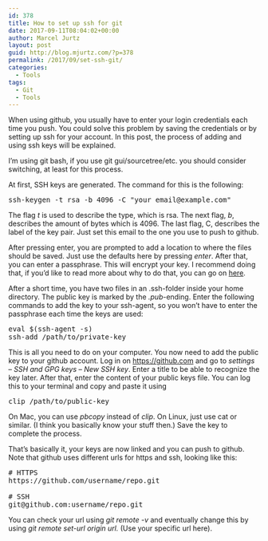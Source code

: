 ```yaml
---
id: 378
title: How to set up ssh for git
date: 2017-09-11T08:04:02+00:00
author: Marcel Jurtz
layout: post
guid: http://blog.mjurtz.com/?p=378
permalink: /2017/09/set-ssh-git/
categories:
  - Tools
tags:
  - Git
  - Tools
---
```

When using github, you usually have to enter your login credentials each time you push. You could solve this problem by saving the credentials or by setting up ssh for your account. In this post, the process of adding and using ssh keys will be explained.

I&#8217;m using git bash, if you use git gui/sourcetree/etc. you should consider switching, at least for this process.

At first, SSH keys are generated. The command for this is the following:

<pre class="EnlighterJSRAW" data-enlighter-language="shell">ssh-keygen -t rsa -b 4096 -C "your_email@example.com"</pre>

The flag _t_ is used to describe the type, which is rsa. The next flag, _b_, describes the amount of bytes which is 4096. The last flag, C, describes the label of the key pair. Just set this email to the one you use to push to github.

After pressing enter, you are prompted to add a location to where the files should be saved. Just use the defaults here by pressing _enter_. After that, you can enter a passphrase. This will encrypt your key. I recommend doing that, if you&#8217;d like to read more about why to do that, you can go on [here](https://www.ssh.com/ssh/passphrase).

After a short time, you have two files in an .ssh-folder inside your home directory. The public key is marked by the _.pub_-ending. Enter the following commands to add the key to your ssh-agent, so you won&#8217;t have to enter the passphrase each time the keys are used:

<pre class="EnlighterJSRAW" data-enlighter-language="shell">eval $(ssh-agent -s)
ssh-add /path/to/private-key</pre>

This is all you need to do on your computer. You now need to add the public key to your github account. Log in on <https://github.com> and go to _settings_ &#8211; _SSH and GPG keys_ &#8211; _New SSH key_. Enter a title to be able to recognize the key later. After that, enter the content of your public keys file. You can log this to your terminal and copy and paste it using

<pre class="EnlighterJSRAW" data-enlighter-language="shell">clip /path/to/public-key</pre>

On Mac, you can use _pbcopy_ instead of _clip_. On Linux, just use cat or similar. (I think you basically know your stuff then.) Save the key to complete the process.

That&#8217;s basically it, your keys are now linked and you can push to github. Note that github uses different urls for https and ssh, looking like this:

<pre class="EnlighterJSRAW" data-enlighter-language="shell"># HTTPS
https://github.com/username/repo.git

# SSH
git@github.com:username/repo.git</pre>

You can check your url using _git remote -v_ and eventually change this by using _git remote set-url origin url._ (Use your specific url here).